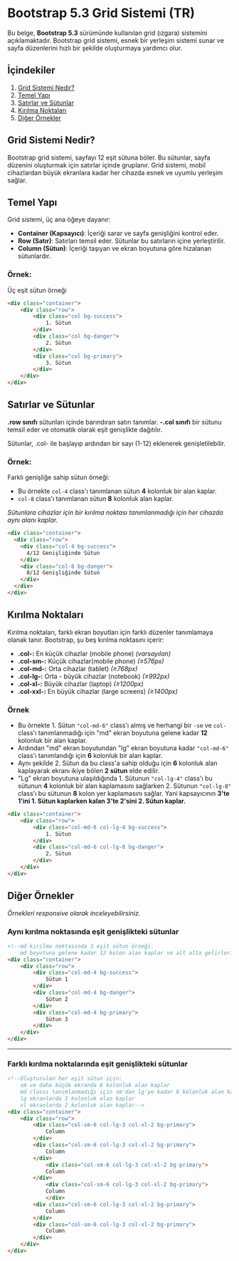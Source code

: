 # Bootstrap 5.3 Grid Sistemi (TR)

Bu belge, **Bootstrap 5.3** sürümünde kullanılan grid (ızgara) sistemini açıklamaktadır. Bootstrap grid sistemi, esnek bir yerleşim sistemi sunar ve sayfa düzenlerini hızlı bir şekilde oluşturmaya yardımcı olur.

## İçindekiler
1. [Grid Sistemi Nedir?](#grid-sistemi-nedir)
2. [Temel Yapı](#temel-yapı)
3. [Satırlar ve Sütunlar](#satırlar-ve-sütunlar)
4. [Kırılma Noktaları](#kırılma-noktaları)
5. [Diğer Örnekler](#diğer-örnekler)

## Grid Sistemi Nedir?
Bootstrap grid sistemi, sayfayı 12 eşit sütuna böler. Bu sütunlar, sayfa düzenini oluşturmak için satırlar içinde gruplanır. Grid sistemi, mobil cihazlardan büyük ekranlara kadar her cihazda esnek ve uyumlu yerleşim sağlar.

## Temel Yapı
Grid sistemi, üç ana öğeye dayanır:
- **Container (Kapsayıcı)**: İçeriği sarar ve sayfa genişliğini kontrol eder.
- **Row (Satır)**: Satırları temsil eder. Sütunlar bu satırların içine yerleştirilir.
- **Column (Sütun)**: İçeriği taşıyan ve ekran boyutuna göre hizalanan sütunlardır.

### Örnek:

Üç eşit sütun örneği

```html
<div class="container">
    <div class="row">
        <div class="col bg-success">
            1. Sütun
        </div>
        <div class="col bg-danger">
            2. Sütun
        </div>
        <div class="col bg-primary">
            3. Sütun
        </div>
    </div>
</div>
```

## Satırlar ve Sütunlar
**.row sınıfı** sütunları içinde barındıran satırı tanımlar.
**-.col sınıfı** bir sütunu temsil eder ve otomatik olarak eşit genişlikte dağıtılır.

Sütunlar, .col- ile başlayıp ardından bir sayı (1-12) eklenerek genişletilebilir.

### Örnek:

Farklı genişliğe sahip sütun örneği:

- Bu örnekte ```col-4``` class'ı tanımlanan sütun **4** kolonluk bir alan kaplar.
- ```col-8``` class'ı tanımlanan sütun **8** kolonluk alan kaplar.

*Sütunlara cihazlar için bir kırılma noktası tanımlanmadığı için her cihazda aynı alanı kaplar.*
```html
<div class="container">
  <div class="row">
    <div class="col-4 bg-success">
      4/12 Genişliğinde Sütun
    </div>
    <div class="col-8 bg-danger">
      8/12 Genişliğinde Sütun
    </div>
  </div>
</div>
```
## Kırılma Noktaları
Kırılma noktaları, farklı ekran boyutları için farklı düzenler tanımlamaya olanak tanır. Bootstrap, şu beş kırılma noktasını içerir:

- **.col-:** En küçük cihazlar (mobile phone) *(varsayılan)*
- **.col-sm-:** Küçük cihazlar(mobile phone) *(≥576px)*
- **.col-md-:** Orta cihazlar (tablet) *(≥768px)*
- **.col-lg-:** Orta - büyük cihazlar (notebook) *(≥992px)*
- **.col-xl-:** Büyük cihazlar (laptop) *(≥1200px)*
- **.col-xxl-:** En büyük cihazlar (large screens) *(≥1400px)*

### Örnek

- Bu örnekte 1. Sütun ```"col-md-6"``` class'ı almış ve herhangi bir ```-sm``` ve ```col-``` class'ı tanımlanmadığı için "md" ekran boyutuna gelene kadar **12** kolonluk bir alan kaplar. 
- Ardından "md" ekran boyutundan "lg" ekran boyutuna kadar ```"col-md-6"``` class'ı tanımlandığı için **6** kolonluk bir alan kaplar. 
- Aynı şekilde 2. Sütun da bu class'a sahip olduğu için **6** kolonluk alan kaplayarak ekranı ikiye bölen **2 sütun** elde edilir. 
- "Lg" ekran boyutuna ulaşıldığında 1. Sütunun ```"col-lg-4"``` class'ı bu sütunun **4** kolonluk bir alan kaplamasını sağlarken 2. Sütunun ```"col-lg-8"``` class'ı bu sütunun **8** kolon yer kaplamasını sağlar. Yani kapsayıcının **3'te 1'ini 1. Sütun kaplarken kalan 3'te 2'sini 2. Sütun kaplar.**

```html
<div class="container">
    <div class="row">
        <div class="col-md-6 col-lg-4 bg-success">
            1. Sütun
        </div>
        <div class="col-md-6 col-lg-8 bg-danger">
            2. Sütun
        </div>
    </div>
</div>
```
## Diğer Örnekler

*Örnekleri responsive olarak inceleyebilirsiniz.*

### Aynı kırılma noktasında eşit genişlikteki sütunlar

```html 
<!--md kırılma noktasında 3 eşit sütun örneği.
    md boyutuna gelene kadar 12 kolon alan kaplar ve alt alta gelirler.-->
<div class="container">
    <div class="row">
        <div class="col-md-4 bg-success">
            Sütun 1
        </div>
        <div class="col-md-4 bg-danger">
            Sütun 2
        </div>
        <div class="col-md-4 bg-primary">
            Sütun 3
        </div>
    </div>
</div>
```
---

### Farklı kırılma noktalarında eşit genişlikteki sütunlar
```html
<!--Oluşturulan her eşit sütun için:
    sm ve daha küçük ekranda 6 kolonluk alan kaplar
    md classı tanımlanmadığı için sm'dan lg'ye kadar 6 kolonluk alan kaplar.
    lg ekranlarda 3 kolonluk alan kaplar
    xl ekranlarda 2 kolonluk alan kaplar-->
<div class="container">
    <div class="row">
        <div class="col-sm-6 col-lg-3 col-xl-2 bg-primary">
            Column
        </div>
        <div class="col-sm-6 col-lg-3 col-xl-2 bg-primary">
            Column
        </div>
            <div class="col-sm-6 col-lg-3 col-xl-2 bg-primary">
            Column
        </div>
            <div class="col-sm-6 col-lg-3 col-xl-2 bg-primary">
            Column
            </div>
        <div class="col-sm-6 col-lg-3 col-xl-2 bg-primary">
            Column
        </div>
        <div class="col-sm-6 col-lg-3 col-xl-2 bg-primary">
            Column
        </div>
    </div>
</div>
```